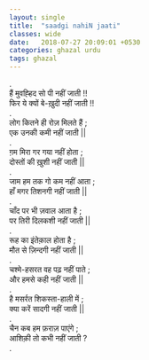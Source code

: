 ```yaml
---
layout: single
title:  "saadgi nahiN jaati"
classes: wide
date:   2018-07-27 20:09:01 +0530
categories: ghazal urdu
tags: ghazal
---
```

.<br>
हैं मुवह्हिद सो पी नहीं जाती !!<br>
फिर ये क्यों बे-ख़ुदी नहीं जाती !!<br>
.<br>
लोग कितने ही रोज़ मिलते हैं ;<br>
एक उनकी कमी नहीं जाती ||<br>
.<br>
ग़म मिरा गर गया नहीं होता ;<br>
दोस्तों की ख़ुशी नहीं जाती ||<br>
.<br>
जाम हम तक गो कम नहीं आता ;<br>
हाँ मगर तिशनगी नहीं जाती ||<br>
.<br>
चाँद पर भी ज़वाल आता है ;<br>
पर तिरी दिलकशी नहीं जाती ||<br>
.<br>
रूह  का इंतेक़ाल होता है ;<br>
मौत से ज़िन्दगी नहीं जाती ||<br>
.<br>
चश्मे-हसरत वह पढ़ नहीं पाते ;<br>
और हमसे कही नहीं जाती ||<br>
.<br>
है मसर्रत शिकस्ता-हाली में ;<br>
क्या करें सादगी नहीं जाती ||<br>
.<br>
चैन कब हम  फ़राज़ पाएंगे  ; <br>
आशिक़ी तो कभी नहीं जाती ?<br>
.<br>

